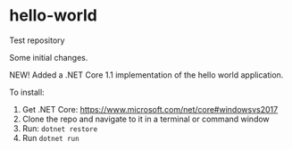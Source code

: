 # hello-world
Test repository

Some initial changes.

NEW! Added a .NET Core 1.1 implementation of the hello world application. 

To install:

1. Get .NET Core: https://www.microsoft.com/net/core#windowsvs2017
2. Clone the repo and navigate to it in a terminal or command window
3. Run: `dotnet restore`
4. Run `dotnet run`
